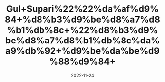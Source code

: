 ---
title: 'Gul+Supari%22%22%da%af%d9%84+%d8%b3%d9%be%d8%a7%d8%b1%db%8c+%22%d8%b3%d9%be%d8%a7%d8%b1%db%8c%da%a9%db%92+%d9%be%da%be%d9%88%d9%84+'
date: '2022-11-24' 
metatag: '' 
inventory: '0' 
draft: false 
# meta description 
shortDescripton: 'Tel+nut+flower%22++'
description: 'Flower+%d9%be%da%be%d9%88%d9%84'
longdescription: ''
tags: ''
brand: ''
subCategory: ''
unit: '50 gm-Pk'
sellCount: '0'
featured: False
# product Price
price: '100.0'
# Product Short Description
shortDescription: 'Tel+nut+flower%22++'
productID: '30525E01-AA47-ED11-996A-005056B3A416'
type: 'products'
category: 'Flower+%d9%be%da%be%d9%88%d9%84' 
thumnailproduct: 'https://eraconnect.blob.core.windows.net/product-images/aminsaddiquidawakhana/bf3c725d-ea74-464d-a22b-bcac0b15b85d.webp' 
images:
  - image: 'https://eraconnect.blob.core.windows.net/product-images/aminsaddiquidawakhana/bf3c725d-ea74-464d-a22b-bcac0b15b85d.webp'  
Variants:
---
